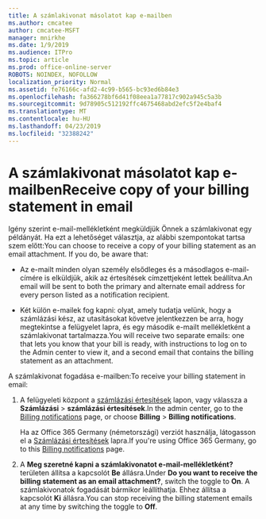 ```yaml
---
title: A számlakivonat másolatot kap e-mailben
ms.author: cmcatee
author: cmcatee-MSFT
manager: mnirkhe
ms.date: 1/9/2019
ms.audience: ITPro
ms.topic: article
ms.prod: office-online-server
ROBOTS: NOINDEX, NOFOLLOW
localization_priority: Normal
ms.assetid: fe76166c-afd2-4c99-b565-bc93ed6b84e3
ms.openlocfilehash: fa366278bf6d41f08eea1a77817c902a945c5a3b
ms.sourcegitcommit: 9d78905c512192ffc4675468abd2efc5f2e4baf4
ms.translationtype: MT
ms.contentlocale: hu-HU
ms.lasthandoff: 04/23/2019
ms.locfileid: "32388242"
---
```

# <a name="receive-copy-of-your-billing-statement-in-email"></a><span data-ttu-id="e1269-102">A számlakivonat másolatot kap e-mailben</span><span class="sxs-lookup"><span data-stu-id="e1269-102">Receive copy of your billing statement in email</span></span>
<span data-ttu-id="e1269-p101">Igény szerint e-mail-mellékletként megküldjük Önnek a számlakivonat egy példányát. Ha ezt a lehetőséget választja, az alábbi szempontokat tartsa szem előtt:</span><span class="sxs-lookup"><span data-stu-id="e1269-p101">You can choose to receive a copy of your billing statement as an email attachment. If you do, be aware that:</span></span>
  
- <span data-ttu-id="e1269-105">Az e-mailt minden olyan személy elsődleges és a másodlagos e-mail-címére is elküldjük, akik az értesítések címzettjeként lettek beállítva.</span><span class="sxs-lookup"><span data-stu-id="e1269-105">An email will be sent to both the primary and alternate email address for every person listed as a notification recipient.</span></span>
    
- <span data-ttu-id="e1269-106">Két külön e-mailek fog kapni: olyat, amely tudatja velünk, hogy a számlázási kész, az utasításokat követve jelentkezzen be arra, hogy megtekintse a felügyelet lapra, és egy második e-mailt mellékletként a számlakivonat tartalmazza.</span><span class="sxs-lookup"><span data-stu-id="e1269-106">You will receive two separate emails: one that lets you know that your bill is ready, with instructions to log on to the Admin center to view it, and a second email that contains the billing statement as an attachment.</span></span>
    
<span data-ttu-id="e1269-107">A számlakivonat fogadása e-mailben:</span><span class="sxs-lookup"><span data-stu-id="e1269-107">To receive your billing statement in email:</span></span>
  
1. <span data-ttu-id="e1269-108">A felügyeleti központ a [számlázási értesítések](https://go.microsoft.com/fwlink/p/?linkid=853212) lapon, vagy válassza a **Számlázási** \> **számlázási értesítések**.</span><span class="sxs-lookup"><span data-stu-id="e1269-108">In the admin center, go to the [Billing notifications](https://go.microsoft.com/fwlink/p/?linkid=853212) page, or choose **Billing** \> **Billing notifications**.</span></span>
    
    <span data-ttu-id="e1269-109">Ha az Office 365 Germany (németországi) verziót használja, látogasson el a [Számlázási értesítések](https://go.microsoft.com/fwlink/p/?linkid=853213) lapra.</span><span class="sxs-lookup"><span data-stu-id="e1269-109">If you're using Office 365 Germany, go to this [Billing notifications](https://go.microsoft.com/fwlink/p/?linkid=853213) page.</span></span> 
    
2. <span data-ttu-id="e1269-110">A **Meg szeretné kapni a számlakivonatot e-mail-mellékletként?** területen állítsa a kapcsolót **Be** állásra.</span><span class="sxs-lookup"><span data-stu-id="e1269-110">Under **Do you want to receive the billing statement as an email attachment?**, switch the toggle to **On**.</span></span> <span data-ttu-id="e1269-111">A számlakivonatok fogadását bármikor leállíthatja. Ehhez állítsa a kapcsolót **Ki** állásra.</span><span class="sxs-lookup"><span data-stu-id="e1269-111">You can stop receiving the billing statement emails at any time by switching the toggle to **Off**.</span></span>
    

